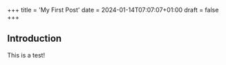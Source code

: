 +++
title = 'My First Post'
date = 2024-01-14T07:07:07+01:00
draft = false
+++
## Introduction

This is a test!
